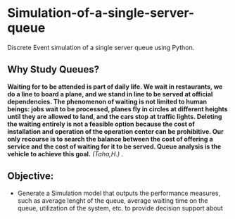# Simulation-of-a-single-server-queue
Discrete Event simulation of a single server queue using Python. 
## Why Study Queues?
**Waiting for to be attended is part of daily life. We wait in restaurants, we do a
line to board a plane, and we stand in line to be served at
official dependencies. The phenomenon of waiting is not limited to human beings:
jobs wait to be processed, planes fly in circles at different heights
until they are allowed to land, and the cars stop at traffic lights. Deleting the
waiting entirely is not a feasible option because the cost of installation and
operation of the operation center can be prohibitive. Our only recourse is to search
the balance between the cost of offering a service and the cost of waiting for it to be served.
Queue analysis is the vehicle to achieve this goal.** *(Taha,H.)* .
##  Objective: 
- Generate a Simulation model that outputs the performance measures, such as average lenght of the queue, average waiting time on the queue, utilization of the system, etc. to provide decision support about 
